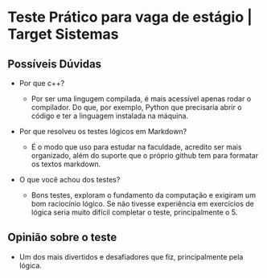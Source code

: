 # Teste Prático para vaga de estágio | Target Sistemas

## Possíveis Dúvidas
- Por que c++?
    - Por ser uma lingugem compilada, é mais acessível apenas rodar o compilador. Do que, por exemplo, Python que precisaria abrir o código e ter a linguagem instalada na máquina.

- Por que resolveu os testes lógicos em Markdown?
    - É o modo que uso para estudar na faculdade, acredito ser mais organizado, além do suporte que o próprio github tem para formatar os textos markdown.

- O que você achou dos testes?
    - Bons testes, exploram o fundamento da computação e exigiram um bom raciocínio lógico. Se não tivesse experiência em exercícios de lógica seria muito difícil completar o teste, principalmente o 5.

## Opinião sobre o teste
- Um dos mais divertidos e desafiadores que fiz, principalmente pela lógica.
